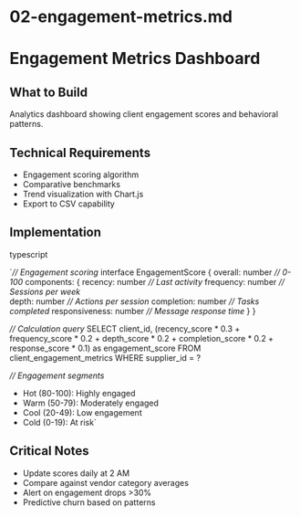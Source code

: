 # 02-engagement-metrics.md

# Engagement Metrics Dashboard

## What to Build

Analytics dashboard showing client engagement scores and behavioral patterns.

## Technical Requirements

- Engagement scoring algorithm
- Comparative benchmarks
- Trend visualization with Chart.js
- Export to CSV capability

## Implementation

typescript

`*// Engagement scoring*
interface EngagementScore {
  overall: number *// 0-100*
  components: {
    recency: number *// Last activity*
    frequency: number *// Sessions per week*  
    depth: number *// Actions per session*
    completion: number *// Tasks completed*
    responsiveness: number *// Message response time*
  }
}

*// Calculation query*
SELECT 
  client_id,
  (recency_score * 0.3 + 
   frequency_score * 0.2 + 
   depth_score * 0.2 + 
   completion_score * 0.2 + 
   response_score * 0.1) as engagement_score
FROM client_engagement_metrics
WHERE supplier_id = ?

*// Engagement segments*
- Hot (80-100): Highly engaged
- Warm (50-79): Moderately engaged  
- Cool (20-49): Low engagement
- Cold (0-19): At risk`

## Critical Notes

- Update scores daily at 2 AM
- Compare against vendor category averages
- Alert on engagement drops >30%
- Predictive churn based on patterns